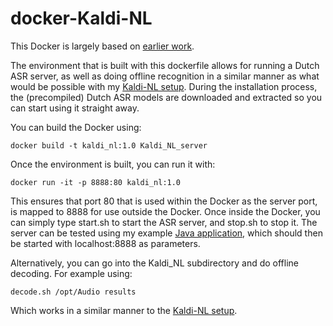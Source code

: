 # docker-Kaldi-NL

This Docker is largely based on [earlier work](https://github.com/jcsilva/docker-kaldi-gstreamer-server).

The environment that is built with this dockerfile allows for running a Dutch ASR server, 
as well as doing offline recognition in a similar manner as what would be possible with my [Kaldi-NL setup](https://github.com/opensource-spraakherkenning-nl/Kaldi_NL).
During the installation process, the (precompiled) Dutch ASR models are downloaded and extracted so you can start using it straight away.

You can build the Docker using:

`docker build -t kaldi_nl:1.0 Kaldi_NL_server`

Once the environment is built, you can run it with:

`docker run -it -p 8888:80 kaldi_nl:1.0`

This ensures that port 80 that is used within the Docker as the server port, is mapped to 8888 for use outside the Docker.
Once inside the Docker, you can simply type start.sh to start the ASR server, and stop.sh to stop it.
The server can be tested using my example [Java application](https://github.com/laurensw75/SpeechAPIDemo), which should then be started with localhost:8888 as parameters.

Alternatively, you can go into the Kaldi_NL subdirectory and do offline decoding. 
For example using:

`decode.sh /opt/Audio results`

Which works in a similar manner to the [Kaldi-NL setup](https://github.com/opensource-spraakherkenning-nl/Kaldi_NL).

